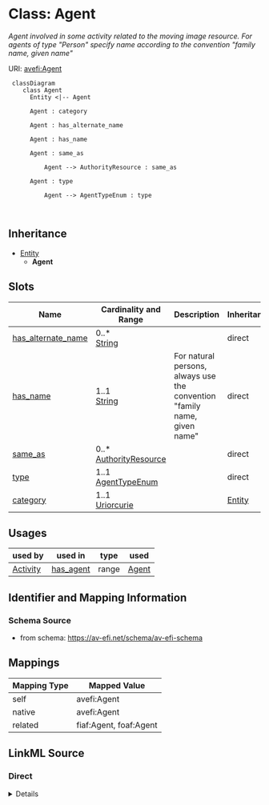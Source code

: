 

# Class: Agent


_Agent involved in some activity related to the moving image resource. For agents of type "Person" specify name according to the convention "family name, given name"_





URI: [avefi:Agent](https://av-efi.net/schema/av-efi-schema/Agent)




```mermaid
 classDiagram
    class Agent
      Entity <|-- Agent
      
      Agent : category
        
      Agent : has_alternate_name
        
      Agent : has_name
        
      Agent : same_as
        
          Agent --> AuthorityResource : same_as
        
      Agent : type
        
          Agent --> AgentTypeEnum : type
        
      
```





## Inheritance
* [Entity](Entity.md)
    * **Agent**



## Slots

| Name | Cardinality and Range | Description | Inheritance |
| ---  | --- | --- | --- |
| [has_alternate_name](has_alternate_name.md) | 0..* <br/> [String](String.md) |  | direct |
| [has_name](has_name.md) | 1..1 <br/> [String](String.md) | For natural persons, always use the convention "family name, given name" | direct |
| [same_as](same_as.md) | 0..* <br/> [AuthorityResource](AuthorityResource.md) |  | direct |
| [type](type.md) | 1..1 <br/> [AgentTypeEnum](AgentTypeEnum.md) |  | direct |
| [category](category.md) | 1..1 <br/> [Uriorcurie](Uriorcurie.md) |  | [Entity](Entity.md) |





## Usages

| used by | used in | type | used |
| ---  | --- | --- | --- |
| [Activity](Activity.md) | [has_agent](has_agent.md) | range | [Agent](Agent.md) |






## Identifier and Mapping Information







### Schema Source


* from schema: https://av-efi.net/schema/av-efi-schema





## Mappings

| Mapping Type | Mapped Value |
| ---  | ---  |
| self | avefi:Agent |
| native | avefi:Agent |
| related | fiaf:Agent, foaf:Agent |





## LinkML Source

<!-- TODO: investigate https://stackoverflow.com/questions/37606292/how-to-create-tabbed-code-blocks-in-mkdocs-or-sphinx -->

### Direct

<details>
```yaml
name: Agent
description: Agent involved in some activity related to the moving image resource.
  For agents of type "Person" specify name according to the convention "family name,
  given name"
from_schema: https://av-efi.net/schema/av-efi-schema
related_mappings:
- fiaf:Agent
- foaf:Agent
is_a: Entity
slots:
- has_alternate_name
- has_name
- same_as
- type
slot_usage:
  has_name:
    name: has_name
    description: For natural persons, always use the convention "family name, given
      name"
    domain_of:
    - GeographicName
    - Genre
    - Subject
    - Agent
    - Title
  type:
    name: type
    domain_of:
    - WorkVariant
    - Activity
    - Agent
    - Event
    - Title
    - Format
    - Manifestation
    range: AgentTypeEnum
    required: true

```
</details>

### Induced

<details>
```yaml
name: Agent
description: Agent involved in some activity related to the moving image resource.
  For agents of type "Person" specify name according to the convention "family name,
  given name"
from_schema: https://av-efi.net/schema/av-efi-schema
related_mappings:
- fiaf:Agent
- foaf:Agent
is_a: Entity
slot_usage:
  has_name:
    name: has_name
    description: For natural persons, always use the convention "family name, given
      name"
    domain_of:
    - GeographicName
    - Genre
    - Subject
    - Agent
    - Title
  type:
    name: type
    domain_of:
    - WorkVariant
    - Activity
    - Agent
    - Event
    - Title
    - Format
    - Manifestation
    range: AgentTypeEnum
    required: true
attributes:
  has_alternate_name:
    name: has_alternate_name
    from_schema: https://av-efi.net/schema/av-efi-schema
    rank: 1000
    slot_uri: schema:alternateName
    multivalued: true
    alias: has_alternate_name
    owner: Agent
    domain_of:
    - GeographicName
    - Genre
    - Subject
    - Agent
    range: string
  has_name:
    name: has_name
    description: For natural persons, always use the convention "family name, given
      name"
    from_schema: https://av-efi.net/schema/av-efi-schema
    rank: 1000
    slot_uri: schema:name
    alias: has_name
    owner: Agent
    domain_of:
    - GeographicName
    - Genre
    - Subject
    - Agent
    - Title
    range: string
    required: true
  same_as:
    name: same_as
    from_schema: https://av-efi.net/schema/av-efi-schema
    rank: 1000
    multivalued: true
    alias: same_as
    owner: Agent
    domain_of:
    - WorkVariant
    - GeographicName
    - Genre
    - Subject
    - Agent
    - Manifestation
    range: AuthorityResource
    inlined: true
    inlined_as_list: true
  type:
    name: type
    from_schema: https://av-efi.net/schema/av-efi-schema
    rank: 1000
    alias: type
    owner: Agent
    domain_of:
    - WorkVariant
    - Activity
    - Agent
    - Event
    - Title
    - Format
    - Manifestation
    range: AgentTypeEnum
    required: true
  category:
    name: category
    from_schema: https://av-efi.net/schema/av-efi-schema
    rank: 1000
    slot_uri: rdf:type
    designates_type: true
    alias: category
    owner: Agent
    domain_of:
    - Entity
    range: uriorcurie
    required: true

```
</details>